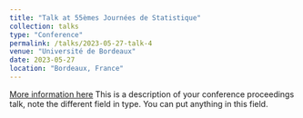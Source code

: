 ```yaml
---
title: "Talk at 55èmes Journées de Statistique"
collection: talks
type: "Conference"
permalink: /talks/2023-05-27-talk-4
venue: "Université de Bordeaux"
date: 2023-05-27
location: "Bordeaux, France"
---
```


[More information here](https://jds2024.sciencesconf.org/)
This is a description of your conference proceedings talk, note the different field in type. You can put anything in this field.
